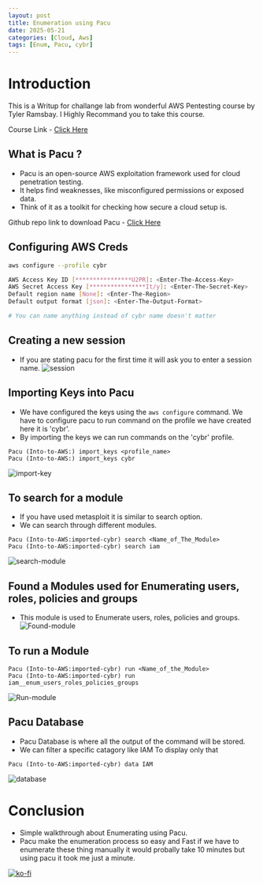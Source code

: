 ```yaml
---
layout: post
title: Enumeration using Pacu
date: 2025-05-21
categories: [Cloud, Aws]
tags: [Enum, Pacu, cybr]
---
```

# Introduction

This is a Writup for challange lab from wonderful AWS Pentesting course by Tyler Ramsbay. I Highly Recommand you to take this course.

Course Link - [Click Here](https://academy.simplycyber.io/l/pdp/introduction-to-aws-pentesting)

## What is Pacu ?
- Pacu is an open-source AWS exploitation framework used for cloud penetration testing.
- It helps find weaknesses, like misconfigured permissions or exposed data. 
- Think of it as a toolkit for checking how secure a cloud setup is.

Github repo link to download Pacu - [Click Here](https://github.com/RhinoSecurityLabs/pacu)

## Configuring AWS Creds 

```bash
aws configure --profile cybr

AWS Access Key ID [****************U2PR]: <Enter-The-Access-Key>
AWS Secret Access Key [****************It/y]: <Enter-The-Secret-Key>
Default region name [None]: <Enter-The-Region>
Default output format [json]: <Enter-The-Output-Format>

# You can name anything instead of cybr name doesn't matter
```

## Creating a new session 

- If you are stating pacu for the first time it will ask you to enter a session name.
![session](https://c00lrabbit.github.io/assets/Images/Aws-enum-chal1/session.png)

## Importing Keys into Pacu

- We have configured the keys using the `aws configure` command. We have to configure pacu to run command on the profile we have created here it is 'cybr'.
- By importing the keys we can run commands on the 'cybr' profile.

```
Pacu (Into-to-AWS:) import_keys <profile_name>
Pacu (Into-to-AWS:) import_keys cybr
```

![import-key](https://c00lrabbit.github.io/assets/Images/Aws-enum-chal1/import-key.png)

## To search for a module

- If you have used metasploit it is similar to search option.
- We can search through different modules.
```
Pacu (Into-to-AWS:imported-cybr) search <Name_of_The_Module>
Pacu (Into-to-AWS:imported-cybr) search iam
```
![search-module](https://c00lrabbit.github.io/assets/Images/Aws-enum-chal1/search-module.png)

## Found a Modules used for Enumerating users, roles, policies and groups

- This module is used to Enumerate users, roles, policies and groups.
![Found-module](https://c00lrabbit.github.io/assets/Images/Aws-enum-chal1/Found-module.png)

## To run a Module
```
Pacu (Into-to-AWS:imported-cybr) run <Name_of_the_Module>
Pacu (Into-to-AWS:imported-cybr) run iam__enum_users_roles_policies_groups
```

![Run-module](https://c00lrabbit.github.io/assets/Images/Aws-enum-chal1/run-module.png)

## Pacu Database
- Pacu Database is where all the output of the command will be stored.
- We can filter a specific catagory like IAM To display only that

```
Pacu (Into-to-AWS:imported-cybr) data IAM
```
![database](https://c00lrabbit.github.io/assets/Images/Aws-enum-chal1/Database.png)

# Conclusion
- Simple walkthrough about Enumerating using Pacu. 
- Pacu make the enumeration process so easy and Fast if we have to enumerate these thing manually it would probally take 10 minutes but using pacu it took me just a minute.


[![ko-fi](https://ko-fi.com/img/githubbutton_sm.svg)](https://ko-fi.com/O4O31I0TAI)
